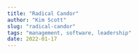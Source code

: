 ```yaml
---
title: "Radical Candor"
author: "Kim Scott"
slug: "radical-candor"
tags: "management, software, leadership"
date: 2022-01-17
---
```

